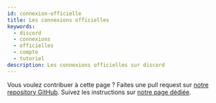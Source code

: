 ```yaml
---
id: connexion-officielle
title: Les connexions officielles
keywords:
  - discord
  - connexions
  - officielles
  - compte
  - tutoriel
description: Les connexions officielles sur discord
---
```

Vous voulez contribuer à cette page ? Faites une pull request sur [notre repository GitHub](https://github.com/discordfr/wiki). Suivez les instructions sur [notre page dédiée](https://discord.fr/wiki/contribuer).
